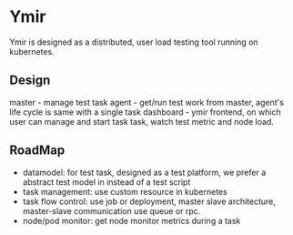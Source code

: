 # Ymir
Ymir is designed as a distributed, user load testing tool running on kubernetes.

## Design 
master - manage test task
agent  - get/run test work from master, agent's life cycle is same with a single task
dashboard - ymir frontend, on which user can manage and start task task, watch test metric and node load.

## RoadMap
- datamodel: for test task, designed as a test platform, we prefer a abstract test model in instead of a test script
- task management: use custom resource in kubernetes
- task flow control: use job or deployment, master slave architecture, master-slave communication use queue or rpc.
- node/pod monitor: get node monitor metrics during a task
